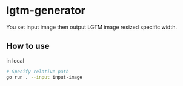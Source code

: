 # lgtm-generator
You set input image then output LGTM image resized specific width.

## How to use
in local
```sh
# Specify relative path
go run . --input input-image
```
